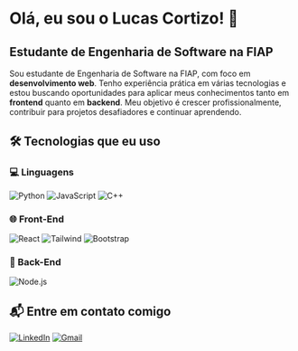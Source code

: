 # Olá, eu sou o Lucas Cortizo! 👋

## Estudante de Engenharia de Software na FIAP

Sou estudante de Engenharia de Software na FIAP, com foco em **desenvolvimento web**. Tenho experiência prática em várias tecnologias e estou buscando oportunidades para aplicar meus conhecimentos tanto em **frontend** quanto em **backend**. Meu objetivo é crescer profissionalmente, contribuir para projetos desafiadores e continuar aprendendo.

## 🛠 Tecnologias que eu uso

### 💻 Linguagens

![Python](https://img.shields.io/badge/Python-3776AB?style=flat&logo=python&logoColor=white)
![JavaScript](https://img.shields.io/badge/JavaScript-F7DF1E?style=flat&logo=javascript&logoColor=black)
![C++](https://img.shields.io/badge/C%2B%2B-00599C?style=flat&logo=cplusplus&logoColor=white)

### 🌐 Front-End

![React](https://img.shields.io/badge/React-61DAFB?style=flat&logo=react&logoColor=black)
![Tailwind](https://img.shields.io/badge/TailwindCSS-06B6D4?style=flat&logo=tailwind-css&logoColor=white)
![Bootstrap](https://img.shields.io/badge/Bootstrap-7952B3?style=flat&logo=bootstrap&logoColor=white)

### 🚀 Back-End

![Node.js](https://img.shields.io/badge/Node.js-339933?style=flat&logo=node.js&logoColor=white)

## 📬 Entre em contato comigo

[![LinkedIn](https://img.shields.io/badge/LinkedIn-0A66C2?style=flat&logo=linkedin&logoColor=white)](https://www.linkedin.com/in/lucas-cortizo-51985b325/)
[![Gmail](https://img.shields.io/badge/Gmail-D14836?style=flat&logo=gmail&logoColor=white)](mailto:lucascortizo768@gmail.com)
